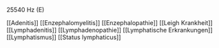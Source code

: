 25540 Hz (E)

[[Adenitis]]
[[Enzephalomyelitis]]
[[Enzephalopathie]]
[[Leigh Krankheit]]
[[Lymphadenitis]]
[[Lymphadenopathie]]
[[Lymphatische Erkrankungen]]
[[Lymphatismus]]
[[Status lymphaticus]]